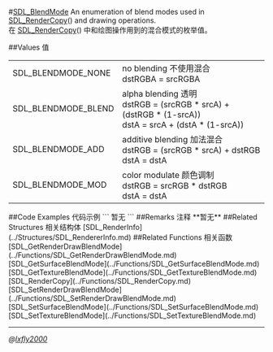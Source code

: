 #[SDL_BlendMode](https://wiki.libsdl.org/SDL_BlendMode)
An enumeration of blend modes used in [SDL_RenderCopy](../Functions/SDL_RenderCopy.md)() and drawing operations.  
在 [SDL_RenderCopy](../Functions/SDL_RenderCopy.md)() 中和绘图操作用到的混合模式的枚举值。

##Values 值
<table>
<tr><td>SDL_BLENDMODE_NONE</td><td>no blending 不使用混合<br/>dstRGBA = srcRGBA</td></tr>
<tr><td>SDL_BLENDMODE_BLEND</td><td>alpha blending 透明<br/>dstRGB = (srcRGB * srcA) + (dstRGB * (1-srcA))<br/>dstA = srcA + (dstA * (1-srcA))</td></tr>
<tr><td>SDL_BLENDMODE_ADD</td><td>additive blending 加法混合<br/>dstRGB = (srcRGB * srcA) + dstRGB<br/>dstA = dstA</td></tr>
<tr><td>SDL_BLENDMODE_MOD</td><td>color modulate 颜色调制<br/>dstRGB = srcRGB * dstRGB<br/>dstA = dstA</td></tr>
</table>
##Code Examples 代码示例
```
暂无
```
##Remarks 注释
**暂无**
##Related Structures 相关结构体
[SDL_RenderInfo](../Structures/SDL_RendererInfo.md)
##Related Functions 相关函数
[SDL_GetRenderDrawBlendMode](../Functions/SDL_GetRenderDrawBlendMode.md)  
[SDL_GetSurfaceBlendMode](../Functions/SDL_GetSurfaceBlendMode.md)  
[SDL_GetTextureBlendMode](../Functions/SDL_GetTextureBlendMode.md)  
[SDL_RenderCopy](../Functions/SDL_RenderCopy.md)  
[SDL_SetRenderDrawBlendMode](../Functions/SDL_SetRenderDrawBlendMode.md)  
[SDL_SetSurfaceBlendMode](../Functions/SDL_SetSurfaceBlendMode.md)  
[SDL_SetTextureBlendMode](../Functions/SDL_SetTextureBlendMode.md)

---
*@[lxfly2000](https://github.com/lxfly2000)*
